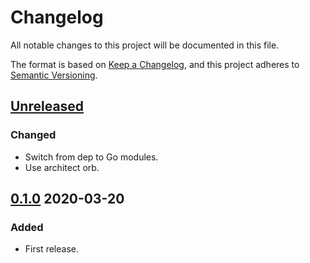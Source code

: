 # Changelog

All notable changes to this project will be documented in this file.

The format is based on [Keep a Changelog](https://keepachangelog.com/en/1.0.0/),
and this project adheres to [Semantic Versioning](https://semver.org/spec/v2.0.0.html).



## [Unreleased]

### Changed

- Switch from dep to Go modules.
- Use architect orb.



## [0.1.0] 2020-03-20

### Added

- First release.



[Unreleased]: https://github.com/giantswarm/cert-operator/compare/v0.1.0...HEAD

[0.1.0]: https://github.com/giantswarm/cert-operator/releases/tag/v0.1.0
